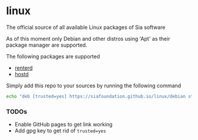 # linux
The official source of all available Linux packages of Sia software

As of this moment only Debian and other distros using 'Apt' as their package manager are supported.

The following packages are supported

- [renterd](https://github.com/SiaFoundation/renterd)
- [hostd](https://github.com/SiaFoundation/hostd)

Simply add this repo to your sources by running the following command

```bash
echo "deb [trusted=yes] https://siafoundation.github.io/linux/debian stable main" | sudo tee -a /etc/apt/sources.list.d/siafoundation.list
```

### TODOs

- Enable GitHub pages to get link working
- Add gpg key to get rid of `trusted=yes`
